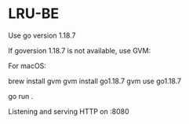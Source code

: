# LRU-BE


Use go version 1.18.7 


If goversion 1.18.7 is not available, use GVM:

For macOS:
  
  brew install gvm
  gvm install go1.18.7 
  gvm use go1.18.7

go run .

Listening and serving HTTP on :8080
